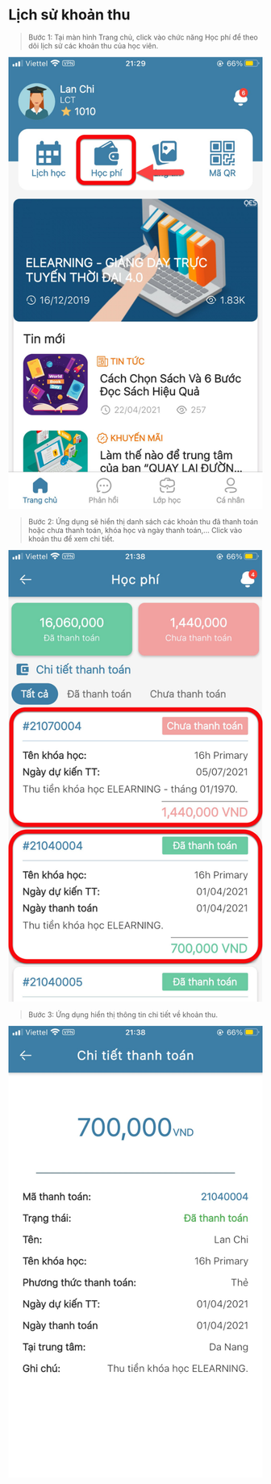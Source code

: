 # Lịch sử khoản thu

> Bước 1: Tại màn hình Trang chủ, click vào chức năng Học phí để theo dõi lịch sử các khoản thu của học viên.

![](../.gitbook/assets/f00917cec630326e6b21.jpg)

> Bước 2: Ứng dụng sẽ hiển thị danh sách các khoản thu đã thanh toán hoặc chưa thanh toán, khóa học và ngày thanh toán,... Click vào khoản thu để xem chi tiết.

![](../.gitbook/assets/255fd03d0ec3fa9da3d2.jpg)

> Bước 3: Ứng dụng hiển thị thông tin chi tiết về khoản thu.

![](../.gitbook/assets/9eac1b9cc562313c6873.jpg)

